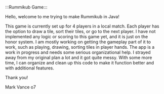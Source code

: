 :::Rummikub Game:::

Hello, welcome to me trying to make Rummikub in Java! 

This game is currently set up for 4 players in a local match. Each player has the option to draw a tile, sort their tiles, or go to the next player. I have not implemented any logic or scoring to this game yet, and it is just on the honor system. I am mostly working on getting the gameplay part of it to work, such as playing, drawing, sorting tiles in player hands. The app is a work in progress and needs some serious organizational help. I strayed away from my original plan a lot and it got quite messy. With some more time, I can organize and clean up this code to make it function better and with additional features.

Thank you!


Mark Vance
o7